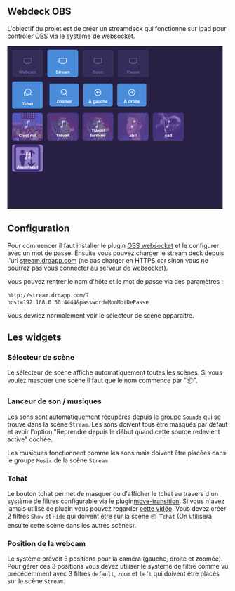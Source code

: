 ## Webdeck OBS

L'objectif du projet est de créer un streamdeck qui fonctionne sur ipad pour contrôler OBS via le [système de websocket](https://obsproject.com/forum/resources/obs-websocket-remote-control-obs-studio-from-websockets.466/).

![Capture d'écran](screenshot.png)

## Configuration

Pour commencer il faut installer le plugin [OBS websocket](https://obsproject.com/forum/resources/obs-websocket-remote-control-obs-studio-from-websockets.466/) et le configurer avec un mot de passe. Ensuite vous pouvez charger le stream deck depuis l'url [stream.droapp.com](http://stream.droapp.com) (ne pas charger en HTTPS car sinon vous ne pourrez pas vous connecter au serveur de websocket).

Vous pouvez rentrer le nom d'hôte et le mot de passe via des paramètres :

```
http://stream.droapp.com/?host=192.168.0.50:4444&password=MonMotDePasse
```

Vous devriez normalement voir le sélecteur de scène apparaître.

## Les widgets

### Sélecteur de scène

Le sélecteur de scène affiche automatiquement toutes les scènes. Si vous voulez masquer une scène il faut que le nom commence par "📦".

### Lanceur de son / musiques

Les sons sont automatiquement récupérés depuis le groupe `Sounds` qui se trouve dans la scène `Stream`. Les sons doivent tous être masqués par défaut et avoir l'option "Reprendre depuis le début quand cette source redevient active" cochée.

Les musiques fonctionnent comme les sons mais doivent être placées dans le groupe `Music` de la scène `Stream`

### Tchat

Le bouton tchat permet de masquer ou d'afficher le tchat au travers d'un système de filtres configurable via le plugin[move-transition](https://obsproject.com/forum/resources/move-transition.913/). Si vous n'avez jamais utilisé ce plugin vous pouvez regarder [cette vidéo](https://youtu.be/DQNhV_bbXQ8?t=324). Vous devez créer 2 filtres `Show` et `Hide` qui doivent être sur la scène `📦 Tchat` (On utilisera ensuite cette scène dans les autres scènes).

### Position de la webcam

Le système prévoit 3 positions pour la caméra (gauche, droite et zoomée). Pour gérer ces 3 positions vous devez utiliser le système de filtre comme vu précédemment avec 3 filtres `default`, `zoom` et `left` qui doivent être placés sur la scène `Stream`.
